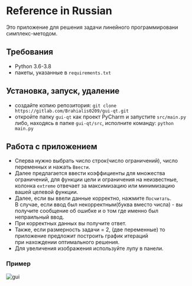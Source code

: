 
# Reference in Russian
Это приложение для решения задачи линейного программировани симплекс-методом.
## Требования
- Python 3.6-3.8
- пакеты, указанные в `requirements.txt`
## Установка, запуск, удаление
- создайте копию репозитория: `git clone https://gitlab.com/Brahialis0209/gui-qt.git`
- откройте папку `gui-qt` как проект PyCharm и запустите `src/main.py`
либо, находясь в папке `gui-qt/src`, исполните команду: `python main.py`
## Работа с приложением
- Сперва нужно выбрать число строк(число ограничений), число переменных и нажать `Ввести`.
- Далее предлагается ввести коэффициенты для множества ограничений, для функции цели и ограничения на неизвестные,<br>
 колонка `extreme` отвечает за максимизацию или минимизацию вашей целевой функции.
- Далее, если вы ввели данные корректно, нажмите `Посчитать`.<br> В случае, если ввод был некорректным(буква вместо числа) -
  вы получите сообщение об ошибке и о том где именно был непраильный ввод.
- При корректных данных вы получите ответ.
- Также, если размерность задачи = 2, (две переменные) то приложение предложит построить график итераций<br>
  при нахождении оптимального решения.
- Для увеличения изображения используйте лупу в панели.
### Пример
![gui](images/example1_widgets.jpg)
